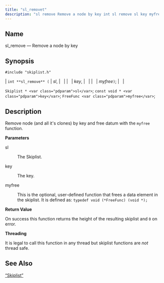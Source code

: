 ```yaml
---
title: "sl_removet"
description: "sl remove Remove a node by key int sl remove sl key myfree Skiplist sl const void key Free Func myfree Remove node and all it's clones by key and free datum with the myfree function sl The Skiplist key The key myfree This is the optional user defined function..."
---
```


<a name="apis.sl_remove"></a> 
## Name

sl_remove — Remove a node by key

## Synopsis

`#include "skiplist.h"`

| `int **sl_remove** (` | <var class="pdparam">sl</var>, |   |
|   | <var class="pdparam">key</var>, |   |
|   | <var class="pdparam">myfree</var>`)`; |   |

`Skiplist * <var class="pdparam">sl</var>`;
`const void * <var class="pdparam">key</var>`;
`FreeFunc <var class="pdparam">myfree</var>`;<a name="idp61085968"></a> 
## Description

Remove node (and all it's clones) by key and free datum with the `myfree` function.

**<a name="idp61087664"></a> Parameters**

<dl class="variablelist">

<dt>sl</dt>

<dd>

The Skiplist.

</dd>

<dt>key</dt>

<dd>

The key.

</dd>

<dt>myfree</dt>

<dd>

This is the optional, user-defined function that frees a data element in the skiplist. It is defined as: `typedef void (*FreeFunc) (void *);`

</dd>

</dl>

**<a name="idp61094576"></a> Return Value**

On success this function returns the height of the resulting skiplist and `0` on error.

**<a name="idp61095984"></a> Threading**

It is legal to call this function in any thread but skiplist functions are *not* thread safe.

<a name="idp61097568"></a> 
## See Also

[“Skiplist”](/momentum/3/3-api/structs-skiplist)